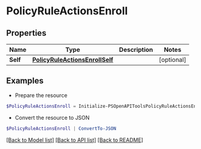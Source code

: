 # PolicyRuleActionsEnroll
## Properties

Name | Type | Description | Notes
------------ | ------------- | ------------- | -------------
**Self** | [**PolicyRuleActionsEnrollSelf**](PolicyRuleActionsEnrollSelf.md) |  | [optional] 

## Examples

- Prepare the resource
```powershell
$PolicyRuleActionsEnroll = Initialize-PSOpenAPIToolsPolicyRuleActionsEnroll  -Self null
```

- Convert the resource to JSON
```powershell
$PolicyRuleActionsEnroll | ConvertTo-JSON
```

[[Back to Model list]](../README.md#documentation-for-models) [[Back to API list]](../README.md#documentation-for-api-endpoints) [[Back to README]](../README.md)


